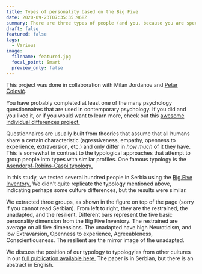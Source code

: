 ```yaml
---
title: Types of personality based on the Big Five
date: 2020-09-23T07:35:35.968Z
summary: There are three types of people (and you, because you are special)
draft: false
featured: false
tags:
  - Various
image:
  filename: featured.jpg
  focal_point: Smart
  preview_only: false
---
```

This project was done in collaboration with Milan Jordanov and [Petar Čolović](http://www.ff.uns.ac.rs/sr-lat/fakultet/zaposleni/prof-dr-petar-colovic-520).

You have probably completed at least one of the many psychology questionnaires that are used in contemporary psychology. If you did and you liked it, or if you would want to learn more, check out this [awesome individual differences project.](https://sapa-project.org/)

Questionnaires are usually built from theories that assume that all humans share a certain characteristic (agressiveness, empathy, openness to experience, extraversion, etc.) and only differ in *how much* of it they have. This is somewhat in contrast to the typological approaches that attempt to group people into types with similar profiles. One famous typology is the [Asendorpf-Robins-Caspi typology.](https://onlinelibrary.wiley.com/doi/abs/10.1002/per.448?casa_token=L2NWSPUAQzgAAAAA%3AtqR5PJkPwYhxHMNC9Q2QxCEFgm4w_mZ7O5ky5mKn52HbF7D8YXv3jjLS8dk5UjdRmQ61FUTtLEHcsBM)

In this study, we tested several hundred people in Serbia using the [Big Five Inventory.](https://www.ocf.berkeley.edu/~johnlab/bfi.htm) We didn't quite replicate the typology mentioned above, indicating perhaps some culture differences, but the results were similar.

We extracted three groups, as shown in the figure on top of the page (sorry if you cannot read Serbian). From left to right, they are the restrained, the unadapted, and the resilient. Different bars represent the five basic personality dimension from the Big Five Inventory. The restrained are average on all five dimensions. The unadapted have high Neuroticism, and low Extravarsion, Openness to experience, Agreeableness, Conscientiousness. The resilient are the mirror image of the unadapted. 

We discuss the position of our typology to typologyies from other cultures in our [full publication available here.](http://primenjena.psihologija.ff.uns.ac.rs/index.php/pp/article/view/1319]) The paper is in Serbian, but there is an abstract in English.
